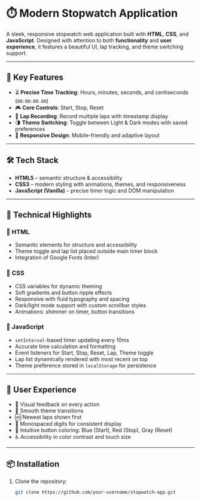 # ⏱️ Modern Stopwatch Application

A sleek, responsive stopwatch web application built with **HTML**, **CSS**, and **JavaScript**. Designed with attention to both **functionality** and **user experience**, it features a beautiful UI, lap tracking, and theme switching support.

---

## 🚀 Key Features

- ⏳ **Precise Time Tracking**: Hours, minutes, seconds, and centiseconds (`00:00:00.00`)
- 🎮 **Core Controls**: Start, Stop, Reset
- 🏁 **Lap Recording**: Record multiple laps with timestamp display
- 🌗 **Theme Switching**: Toggle between Light & Dark modes with saved preferences
- 📱 **Responsive Design**: Mobile-friendly and adaptive layout

---

## 🛠️ Tech Stack

- **HTML5** – semantic structure & accessibility
- **CSS3** – modern styling with animations, themes, and responsiveness
- **JavaScript (Vanilla)** – precise timer logic and DOM manipulation

---

## 🧩 Technical Highlights

### 📄 HTML
- Semantic elements for structure and accessibility
- Theme toggle and lap list placed outside main timer block
- Integration of Google Fonts (Inter)

### 🎨 CSS
- CSS variables for dynamic theming
- Soft gradients and button ripple effects
- Responsive with fluid typography and spacing
- Dark/light mode support with custom scrollbar styles
- Animations: shimmer on timer, button transitions

### 🧠 JavaScript
- `setInterval`-based timer updating every 10ms
- Accurate time calculation and formatting
- Event listeners for Start, Stop, Reset, Lap, Theme toggle
- Lap list dynamically rendered with most recent on top
- Theme preference stored in `localStorage` for persistence

---

## 🎯 User Experience

- 💬 Visual feedback on every action
- 🎨 Smooth theme transitions
- 🆕 Newest laps shown first
- 🔲 Monospaced digits for consistent display
- 🧩 Intuitive button coloring: Blue (Start), Red (Stop), Gray (Reset)
- ♿ Accessibility in color contrast and touch size

---

## 📦 Installation

1. Clone the repository:
   ```bash
   git clone https://github.com/your-username/stopwatch-app.git
